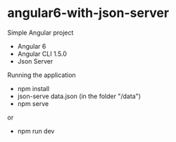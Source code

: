 # angular6-with-json-server

Simple Angular project

- Angular 6
- Angular CLI 1.5.0
- Json Server

Running the application
- npm install
- json-serve data.json (in the folder "/data")
- npm serve

or
- npm run dev



